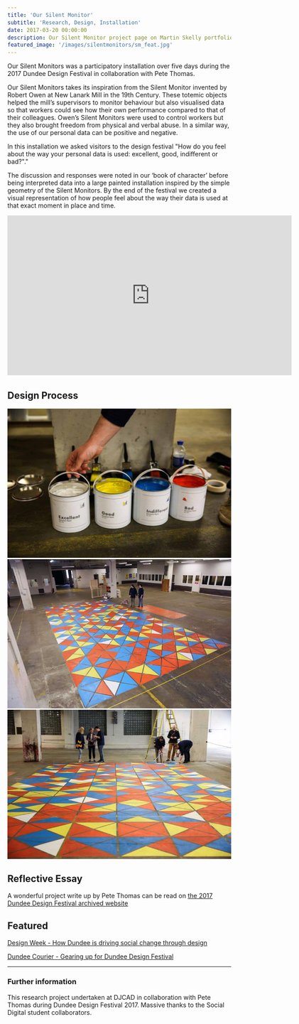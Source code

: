 ```yaml
---
title: 'Our Silent Monitor'
subtitle: 'Research, Design, Installation'
date: 2017-03-20 00:00:00
description: Our Silent Monitor project page on Martin Skelly portfolio website.
featured_image: '/images/silentmonitors/sm_feat.jpg'
---
```


Our Silent Monitors was a participatory installation over five days during the 2017 Dundee Design Festival in collaboration with Pete Thomas.

Our Silent Monitors takes its inspiration from the Silent Monitor invented by Robert Owen at New Lanark Mill in the 19th Century. These totemic objects helped the mill’s supervisors to monitor behaviour but also visualised data so that workers could see how their own performance compared to that of their colleagues. Owen’s Silent Monitors were used to control workers but they also brought freedom from physical and verbal abuse. In a similar way, the use of our personal data can be positive and negative.

In this installation we asked visitors to the design festival "How do you feel about the way your personal data is used: excellent, good, indifferent or bad?"."

The discussion and responses were noted in our ‘book of character’ before being interpreted data into a large painted installation inspired by the simple geometry
of the Silent Monitors.  By the end of the festival we created a visual representation of how people feel about the way their data is used at that exact moment in place and time.

<iframe src="https://player.vimeo.com/video/220215684" width="640" height="360" frameborder="0" allowfullscreen></iframe>

## Design Process

<div class="gallery" data-columns="3">
	<img src="/images/silentmonitors/sm_1.jpg">
	<img src="/images/silentmonitors/sm_2.jpg">
	<img src="/images/silentmonitors/sm_3.jpg">
</div>

## Reflective Essay
A wonderful project write up by Pete Thomas can be read on [the 2017 Dundee Design Festival archived website](https://2017.dundeedesignfestival.com/2017/05/03/our-silent-monitors-pete-thomas/)

## Featured
[Design Week - How Dundee is driving social change through design](https://www.designweek.co.uk/issues/12-18-june-2017/dundee-driving-social-change-design/)

[Dundee Courier - Gearing up for Dundee Design Festival](https://www.thecourier.co.uk/fp/lifestyle/design/432010/gearing-dundee-design-festival/)

---
### Further information

This research project undertaken at DJCAD in collaboration with Pete Thomas during Dundee Design Festival 2017. Massive thanks to the Social Digital student collaborators.
